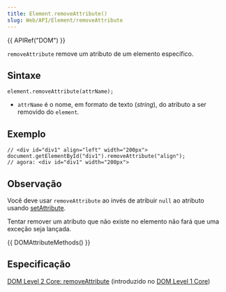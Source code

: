 ```yaml
---
title: Element.removeAttribute()
slug: Web/API/Element/removeAttribute
---
```


{{ APIRef("DOM") }}

`removeAttribute` remove um atributo de um elemento específico.

## Sintaxe

```
element.removeAttribute(attrName);
```

- `attrName` é o nome, em formato de texto (_string_), do atributo a ser removido do `element`_._

## Exemplo

```
// <div id="div1" align="left" width="200px">
document.getElementById("div1").removeAttribute("align");
// agora: <div id="div1" width="200px">
```

## Observação

Você deve usar `removeAttribute` ao invés de atribuir `null` ao atributo usando [setAttribute](/pt-BR/DOM/element.setAttribute).

Tentar remover um atributo que não existe no elemento não fará que uma exceção seja lançada.

{{ DOMAttributeMethods() }}

## Especificação

[DOM Level 2 Core: removeAttribute](http://www.w3.org/TR/DOM-Level-2-Core/core.html#ID-6D6AC0F9) (introduzido no [DOM Level 1 Core](http://www.w3.org/TR/REC-DOM-Level-1/level-one-core.html#method-removeAttribute))
